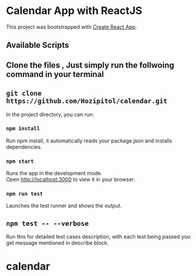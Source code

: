 # Calendar App with ReactJS

This project was bootstrapped with [Create React App](https://github.com/facebook/create-react-app).

## Available Scripts

## Clone the files , Just simply run the follwoing command in your terminal
## `git clone https://github.com/Hozipitol/calendar.git`

In the project directory, you can run:

### `npm install`
Run npm install, it automatically reads your package.json and installs dependencies.

### `npm start`

Runs the app in the development mode.\
Open [http://localhost:3000](http://localhost:3000) to view it in your browser.

### `npm run test`
Launches the test runner and shows the output.

## `npm test -- --verbose`
Run this for detailed test cases description, with each test being passed you get message mentioned in describe block.

# calendar
